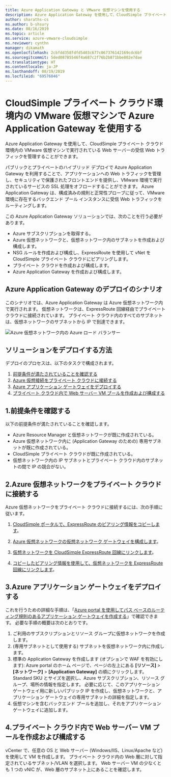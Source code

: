 ```yaml
---
title: Azure Application Gateway と VMware 仮想マシンを使用する
description: Azure Application Gateway を使用して、CloudSimple プライベート クラウド環境内の VMware 仮想マシンで実行されている Web サーバーの受信 Web トラフィックを管理する方法について説明します
author: sharaths-cs
ms.author: b-shsury
ms.date: 08/16/2019
ms.topic: article
ms.service: azure-vmware-cloudsimple
ms.reviewer: cynthn
manager: dikamath
ms.openlocfilehash: 2cbfdd358fdfd5403c677c067376142169cdc6bf
ms.sourcegitcommit: 5ded08785546f4a687c2f76b2b871bbe802e7dae
ms.translationtype: HT
ms.contentlocale: ja-JP
ms.lasthandoff: 08/19/2019
ms.locfileid: "69576046"
---
```

# <a name="use-azure-application-gateway-with-vmware-virtual-machines-in-the-cloudsimple-private-cloud-environment"></a>CloudSimple プライベート クラウド環境内の VMware 仮想マシンで Azure Application Gateway を使用する

Azure Application Gateway を使用して、CloudSimple プライベート クラウド環境内の VMware 仮想マシンで実行されている Web サーバーの受信 Web トラフィックを管理することができます。

パブリックとプライベートのハイブリッド デプロイで Azure Application Gateway を利用することで、アプリケーションへの Web トラフィックを管理し、セキュリティで保護されたフロントエンドを提供し、VMware 環境で実行されているサービスの SSL 処理をオフロードすることができます。 Azure Application Gateway は、構成済みの規則と正常性プローブに従って、VMware 環境に存在するバックエンド プール インスタンスに受信 Web トラフィックをルーティングします。

この Azure Application Gateway ソリューションでは、次のことを行う必要があります。

* Azure サブスクリプションを取得する。
* Azure 仮想ネットワークと、仮想ネットワーク内のサブネットを作成および構成します。
* NSG ルールを作成および構成し、ExpressRoute を使用して vNet を CloudSimple プライベート クラウドにピアリングします。
* プライベート クラウドを作成および構成します。
* Azure Application Gateway を作成および構成します。

## <a name="azure-application-gateway-deployment-scenario"></a>Azure Application Gateway のデプロイのシナリオ

このシナリオでは、Azure Application Gateway は Azure 仮想ネットワーク内で実行されます。 仮想ネットワークは、ExpressRoute 回線経由でプライベートクラウドに接続されています。 プライベート クラウド内のすべてのサブネットは、仮想ネットワークのサブネットから IP で到達できます。

![Azure 仮想ネットワーク内の Azure ロード バランサー](media/load-balancer-use-case.png)

## <a name="how-to-deploy-the-solution"></a>ソリューションをデプロイする方法

デプロイのプロセスは、以下のタスクで構成されます。

1. [前提条件が満たされていることを確認する](#1-verify-prerequisites)
2. [Azure 仮想接続をプライベート クラウドに接続する](#2-connect-your-azure-virtual-network-to-your-private-cloud)
3. [Azure アプリケーション ゲートウェイをデプロイする](#3-deploy-an-azure-application-gateway)
4. [プライベート クラウド内で Web サーバー VM プールを作成および構成する](#4-create-and-configure-a-web-server-vm-pool-in-your-private-cloud)

## <a name="1-verify-prerequisites"></a>1.前提条件を確認する

以下の前提条件が満たされていることを確認します。

* Azure Resource Manager と仮想ネットワークが既に作成されている。
* Azure 仮想ネットワーク内に (Application Gateway のための) 専用サブネットが既に作成されている。
* CloudSimple プライベート クラウドが既に作成されている。
* 仮想ネットワーク内の IP サブネットとプライベート クラウド内のサブネットの間で IP の競合がない。

## <a name="2-connect-your-azure-virtual-network-to-your-private-cloud"></a>2.Azure 仮想ネットワークをプライベート クラウドに接続する

Azure 仮想ネットワークをプライベート クラウドに接続するには、次の手順に従います。

1. [CloudSimple ポータルで、ExpressRoute のピアリング情報をコピーします](virtual-network-connection.md)。

2. [Azure 仮想ネットワークの仮想ネットワーク ゲートウェイを構成します](../expressroute/expressroute-howto-add-gateway-portal-resource-manager.md)。

3. [仮想ネットワークを CloudSimple ExpressRoute 回線にリンクします](../expressroute/expressroute-howto-linkvnet-portal-resource-manager.md#connect-a-vnet-to-a-circuit---different-subscription)。

4. [コピーしたピアリング情報を使用して、仮想ネットワークを ExpressRoute 回線にリンクします](virtual-network-connection.md)。

## <a name="3-deploy-an-azure-application-gateway"></a>3.Azure アプリケーション ゲートウェイをデプロイする

これを行うための詳細な手順は、「[Azure portal を使用してパス ベースのルーティング規則のあるアプリケーション ゲートウェイを作成する](../application-gateway/create-url-route-portal.md)」で確認できます。 必要な手順の概要は次のとおりです。

1. ご利用のサブスクリプションとリソース グループに仮想ネットワークを作成します。
2. (専用サブネットとして使用する) サブネットを仮想ネットワーク内に作成します。
3. 標準の Application Gateway を作成します (オプションで WAF を有効にします): Azure portal のホーム ページで、ページの左上にある **[リソース]**  >  **[ネットワーク]**  >  **[Application Gateway]** の順にクリックします。 Standard SKU とサイズを選択し、Azure サブスクリプション、リソース グループ、場所の情報を指定します。 必要に応じて、このアプリケーション ゲートウェイ用に新しいパブリック IP を作成し、仮想ネットワークと、アプリケーション ゲートウェイの専用サブネットの詳細を指定します。
4. 仮想マシンを含むバックエンド プールを追加し、それをアプリケーション ゲートウェイに追加します。

## <a name="4-create-and-configure-a-web-server-vm-pool-in-your-private-cloud"></a>4.プライベート クラウド内で Web サーバー VM プールを作成および構成する

vCenter で、任意の OS と Web サーバー (Windows/IIS、Linux/Apache など) を使用して VM を作成します。 プライベート クラウド内の Web 層に対して指定されているサブネット/VLAN を選択します。 Web サーバー VM の少なくとも 1 つの vNIC が、Web 層のサブネット上にあることを確認します。
